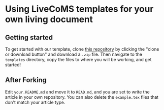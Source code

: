# Using LiveCoMS templates for your own living document

## Getting started

To get started with our template, clone [this repository](https://github.com/livecomsjournal/article_templates) by clicking the "clone or download button" and download a `.zip` file. 
Then navigate to the `templates` directory, copy the files to where you will be working, and get started!

## After Forking

Edit `your.README.md` and move it to `READ.md`, and you are set to write the article in your own repository. 
You can also delete the `example.tex` files that don't match your article type.
